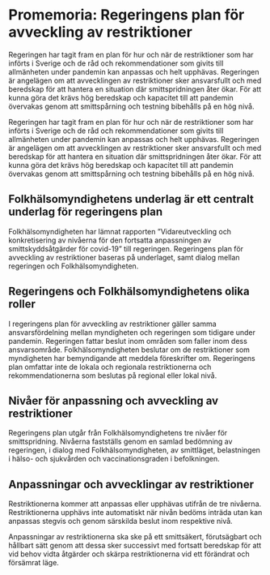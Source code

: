 # Promemoria: Regeringens plan för avveckling av restriktioner

Regeringen har tagit fram en plan för hur och när de restriktioner som har införts i Sverige och de råd och rekommendationer som givits till allmänheten under pandemin kan anpassas och helt upphävas. Regeringen är angelägen om att avvecklingen av restriktioner sker ansvarsfullt och med beredskap för att hantera en situation där smittspridningen åter ökar. För att kunna göra det krävs hög beredskap och kapacitet till att pandemin övervakas genom att smittspårning och testning bibehålls på en hög nivå.

Regeringen har tagit fram en plan för hur och när de restriktioner som har införts i Sverige och de råd och rekommendationer som givits till allmänheten under pandemin kan anpassas och helt upphävas. Regeringen är angelägen om att avvecklingen av restriktioner sker ansvarsfullt och med beredskap för att hantera en situation där smittspridningen åter ökar. För att kunna göra det krävs hög beredskap och kapacitet till att pandemin övervakas genom att smittspårning och testning bibehålls på en hög nivå.

## Folkhälsomyndighetens underlag är ett centralt underlag för regeringens plan

Folkhälsomyndigheten har lämnat rapporten ”Vidareutveckling och konkretisering av nivåerna för den fortsatta anpassningen av smittskyddsåtgärder för covid-19” till regeringen. Regeringens plan för avveckling av restriktioner baseras på underlaget, samt dialog mellan regeringen och Folkhälsomyndigheten.

## Regeringens och Folkhälsomyndighetens olika roller

I regeringens plan för avveckling av restriktioner gäller samma ansvarsfördelning mellan myndigheten och regeringen som tidigare under pandemin. Regeringen fattar beslut inom områden som faller inom dess ansvarsområde. Folkhälsomyndigheten beslutar om de restriktioner som myndigheten har bemyndigande att meddela föreskrifter om. Regeringens plan omfattar inte de lokala och regionala restriktionerna och rekommendationerna som beslutas på regional eller lokal nivå.

## Nivåer för anpassning och avveckling av restriktioner

Regeringens plan utgår från Folkhälsomyndighetens tre nivåer för smittspridning. Nivåerna fastställs genom en samlad bedömning av regeringen, i dialog med Folkhälsomyndigheten, av smittläget, belastningen i hälso- och sjukvården och vaccinationsgraden i befolkningen.

## Anpassningar och avvecklingar av restriktioner

Restriktionerna kommer att anpassas eller upphävas utifrån de tre nivåerna. Restriktionerna upphävs inte automatiskt när nivån bedöms inträda utan kan anpassas stegvis och genom särskilda beslut inom respektive nivå.

Anpassningar av restriktionerna ska ske på ett smittsäkert, förutsägbart och hållbart sätt genom att dessa sker successivt med fortsatt beredskap för att vid behov vidta åtgärder och skärpa restriktionerna vid ett förändrat och försämrat läge.

